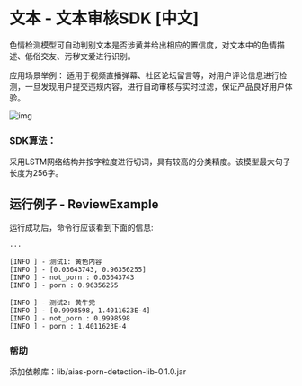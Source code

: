 # 文本 - 文本审核SDK [中文]
色情检测模型可自动判别文本是否涉黄并给出相应的置信度，对文本中的色情描述、低俗交友、污秽文爱进行识别。

应用场景举例：
适用于视频直播弹幕、社区论坛留言等，对用户评论信息进行检测，一旦发现用户提交违规内容，进行自动审核与实时过滤，保证产品良好用户体验。

![img](https://djl-model.oss-cn-hongkong.aliyuncs.com/AIAS/nlp_sdks/text_review.jpeg)


### SDK算法：
采用LSTM网络结构并按字粒度进行切词，具有较高的分类精度。该模型最大句子长度为256字。

## 运行例子 - ReviewExample
运行成功后，命令行应该看到下面的信息:
```text
...

[INFO ] - 测试1: 黄色内容
[INFO ] - [0.03643743, 0.96356255]
[INFO ] - not_porn : 0.03643743
[INFO ] - porn : 0.96356255

[INFO ] - 测试2: 黄牛党
[INFO ] - [0.9998598, 1.4011623E-4]
[INFO ] - not_porn : 0.9998598
[INFO ] - porn : 1.4011623E-4
```

### 帮助 
添加依赖库：lib/aias-porn-detection-lib-0.1.0.jar